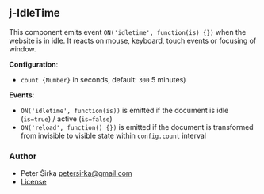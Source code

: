 ## j-IdleTime

This component emits event `ON('idletime', function(is) {})` when the website is in idle. It reacts on mouse, keyboard, touch events or focusing of window.

__Configuration__:

- `count {Number}` in seconds, default: `300` 5 minutes)

__Events__:

- `ON('idletime', function(is))` is emitted if the document is idle (`is=true`) / active (`is=false`)
- `ON('reload', function() {})` is emitted if the document is transformed from invisible to visible state within `config.count` interval

### Author

- Peter Širka <petersirka@gmail.com>
- [License](https://www.totaljs.com/license/)
